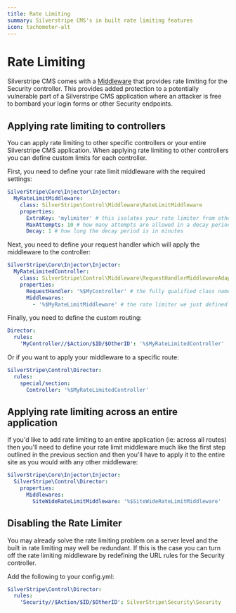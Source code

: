 ```yaml
---
title: Rate Limiting
summary: Silverstripe CMS's in built rate limiting features
icon: tachometer-alt
---
```


# Rate Limiting

Silverstripe CMS comes with a [Middleware](../controllers/middlewares/) that provides rate limiting
for the Security controller. This provides added protection to a potentially vulnerable part of a Silverstripe CMS application
where an attacker is free to bombard your login forms or other Security endpoints.

## Applying rate limiting to controllers

You can apply rate limiting to other specific controllers or your entire Silverstripe CMS application. When applying rate
limiting to other controllers you can define custom limits for each controller.

First, you need to define your rate limit middleware with the required settings:

```yml
SilverStripe\Core\Injector\Injector:
  MyRateLimitMiddleware:
    class: SilverStripe\Control\Middleware\RateLimitMiddleware
    properties:
      ExtraKey: 'mylimiter' # this isolates your rate limiter from others
      MaxAttempts: 10 # how many attempts are allowed in a decay period
      Decay: 1 # how long the decay period is in minutes
```

Next, you need to define your request handler which will apply the middleware to the controller:

```yml
SilverStripe\Core\Injector\Injector:
  MyRateLimitedController:
    class: SilverStripe\Control\Middleware\RequestHandlerMiddlewareAdapter
    properties:
      RequestHandler: '%$MyController' # the fully qualified class name of your controller
      Middlewares:
        - '%$MyRateLimitMiddleware' # the rate limiter we just defined in the last step
```

Finally, you need to define the custom routing:

```yml
Director:
  rules:
    'MyController//$Action/$ID/$OtherID': '%$MyRateLimitedController'
```

Or if you want to apply your middleware to a specific route:

```yml
SilverStripe\Control\Director:
  rules:
    special/section:
      Controller: '%$MyRateLimitedController'
```

## Applying rate limiting across an entire application

If you'd like to add rate limiting to an entire application (ie: across all routes) then you'll need to define your rate
limit middleware much like the first step outlined in the previous section and then you'll have to apply it to the entire
site as you would with any other middleware:

```yml
SilverStripe\Core\Injector\Injector:
  SilverStripe\Control\Director:
    properties:
      Middlewares:
        SiteWideRateLimitMiddleware: '%$SiteWideRateLimitMiddleware'
```

## Disabling the Rate Limiter

You may already solve the rate limiting problem on a server level and the built in rate limiting may well be redundant.
If this is the case you can turn off the rate limiting middleware by redefining the URL rules for the Security controller.

Add the following to your config.yml:

```yml
SilverStripe\Control\Director:
  rules:
    'Security//$Action/$ID/$OtherID': SilverStripe\Security\Security
```
